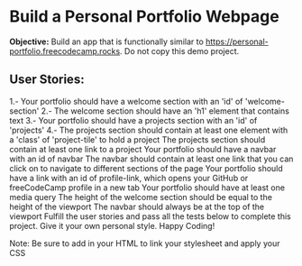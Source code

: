 # Build a Personal Portfolio Webpage

**Objective:** Build an app that is functionally similar to https://personal-portfolio.freecodecamp.rocks. Do not copy this demo project.

## User Stories:

1.- Your portfolio should have a welcome section with an 'id' of 'welcome-section'
2.- The welcome section should have an 'h1' element that contains text
3.- Your portfolio should have a projects section with an 'id' of 'projects'
4.- The projects section should contain at least one element with a 'class' of 'project-tile' to hold a project
The projects section should contain at least one link to a project
Your portfolio should have a navbar with an id of navbar
The navbar should contain at least one link that you can click on to navigate to different sections of the page
Your portfolio should have a link with an id of profile-link, which opens your GitHub or freeCodeCamp profile in a new tab
Your portfolio should have at least one media query
The height of the welcome section should be equal to the height of the viewport
The navbar should always be at the top of the viewport
Fulfill the user stories and pass all the tests below to complete this project. Give it your own personal style. Happy Coding!

Note: Be sure to add <link rel="stylesheet" href="styles.css"> in your HTML to link your stylesheet and apply your CSS
